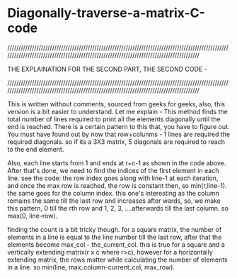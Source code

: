 # Diagonally-traverse-a-matrix-C-code
/////////////////////////////////////////////////////////////////////////////////////////////////////////////////////////////////////////////////////////////////////////////////////////

THE EXPLAINATION FOR THE SECOND PART, THE SECOND CODE -

/////////////////////////////////////////////////////////////////////////////////////////////////////////////////////////////////////////////////////////////////////////////////////////

This is written without comments, sourced from geeks for geeks, also, this version is a bit easier to understand.
Let me explain - 
This method finds the total number of lines required to print all the elements diagonally until the end is reached. There is a certain pattern to this that, you have to figure out. You must have found out by now that row+colunms - 1 lines are required the required diagonals. so if its a 3X3 matrix, 5 diagonals are required to reach to the end element. 

Also, each line starts from 1 and ends at r+c-1 as shown in the code above. After that's done, we need to find the indices of the first element in each line. see the code:
the row index goes along with line-1 at each iteration, and once the max row is reached, the row is constant then, so min(r,line-1). the same goes for the column index.
this one's interesting as the column remains the same till the last row and increases after wards, so, we make this pattern, 0 till the rth row and 1, 2, 3, ....afterwards till the last column. so max(0, line-row). 

finding the count is a bit tricky though. for a square matrix, the number of elements in a line is equal to the line number till the last row, after that the elements become max_col - the_current_col. this is true for a square and a vertically extending matrix(r x c where r>c), however for a horizontally extending matrix, the rows matter while calculating the number of elements in a line. so min(line, max_column-current_col, max_row).  
